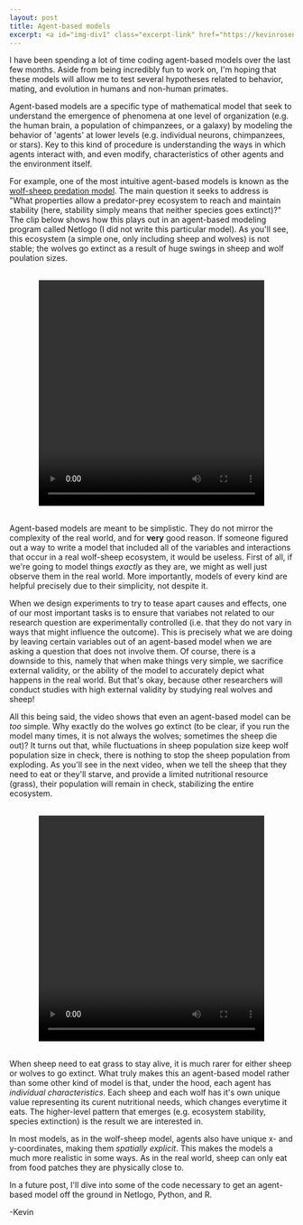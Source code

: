 ```yaml
---
layout: post
title: Agent-based models
excerpt: <a id="img-div1" class="excerpt-link" href="https://kevinrosenfield.com/Agent-based-modeling/"><img src="/images/flocking.png"  width = "50%", height = "auto" alt= "obtained from https://images.theconversation.com/files/450675/original/file-20220308-21-1nhx7v8.jpg?ixlib=rb-1.1.0&q=45&auto=format&w=1200&h=675.0&fit=crop">
---
```

<div style="text-align: left">
<p>
I have been spending a lot of time coding agent-based models over the last few months. Aside from being incredibly fun to work on, I'm hoping that these models will allow me to test several hypotheses related to behavior, mating, and evolution in humans and non-human primates.
</p>

<p>
Agent-based models are a specific type of mathematical model that seek to understand the emergence of phenomena at one level of organization (e.g. the human brain, a population of chimpanzees, or a galaxy) by modeling the behavior of 'agents' at lower levels (e.g. individual neurons, chimpanzees, or stars). Key to this kind of procedure is understanding the ways in which agents interact with, and even modify, characteristics of other agents and the environment itself.
</p>

<p>
For example, one of the most intuitive agent-based models is known as the <a href="https://ccl.northwestern.edu/netlogo/models/WolfSheepPredation">wolf-sheep predation model</a>. The main question it seeks to address is "What properties allow a predator-prey ecosystem to reach and maintain stability (here, stability simply means that neither species goes extinct)?" The clip below shows how this plays out in an agent-based modeling program called Netlogo (I did not write this particular model). As you'll see, this ecosystem (a simple one, only including sheep and wolves) is not stable; the wolves go extinct as a result of huge swings in sheep and wolf poulation sizes.
</p>

<br>

<div style="text-align: center">
<video width="400" height="400" style="margin:0 auto" controls>
  <source src="/images/IMG_7462.mov" type="video/mp4">
</video>
</div>

<br>

<p>
Agent-based models are meant to be simplistic. They do not mirror the complexity of the real world, and for <b>very</b> good reason. If someone figured out a way to write a model that included all of the variables and interactions that occur in a real wolf-sheep ecosystem, it would be useless. First of all, if we're going to model things <i>exactly</i> as they are, we might as well just observe them in the real world. More importantly, models of every kind are helpful precisely due to their simplicity, not despite it.
</p>

<p>
When we design experiments to try to tease apart causes and effects, one of our most important tasks is to ensure that variabes not related to our research question are experimentally controlled (i.e. that they do not vary in ways that might influence the outcome). This is precisely what we are doing by leaving certain variables out of an agent-based model when we are asking a question that does not involve them. Of course, there is a downside to this, namely that when make things very simple, we sacrifice external validity, or the ability of the model to accurately depict what happens in the real world. But that's okay, because other researchers will conduct studies with high external validity by studying real wolves and sheep!
</p>

<p>
All this being said, the video shows that even an agent-based model can be <i>too</i> simple. Why exactly do the wolves go extinct (to be clear, if you run the model many times, it is not always the wolves; sometimes the sheep die out)? It turns out that, while fluctuations in sheep population size keep wolf population size in check, there is nothing to stop the sheep population from exploding. As you'll see in the next video, when we tell the sheep that they need to eat or they'll starve, and provide a limited nutritional resource (grass), their population will remain in check, stabilizing the entire ecosystem.
</p>

<br>

<div style="text-align: center">
<video width="400" height="400" style="margin:0 auto" controls>
  <source src="/images/IMG_7464.mov" type="video/mp4">
</video>
</div>

<br>

<p>
When sheep need to eat grass to stay alive, it is much rarer for either sheep or wolves to go extinct. What truly makes this an agent-based model rather than some other kind of model is that, under the hood, each agent has <i>individual characteristics</i>. Each sheep and each wolf has it's own unique value representing its curent nutritional needs, which changes everytime it eats. The higher-level pattern that emerges (e.g. ecosystem stability, species extinction) is the result we are interested in.
</p>

<p>
In most models, as in the wolf-sheep model, agents also have unique x- and y-coordinates, making them <i>spatially explicit</i>. This makes the models a much more realistic in some ways. As in the real world, sheep can only eat from food patches they are physically close to.
</p>

<p>
In a future post, I'll dive into some of the code necessary to get an agent-based model off the ground in Netlogo, Python, and R.
</p>

<p>
-Kevin
</p>
</div>
